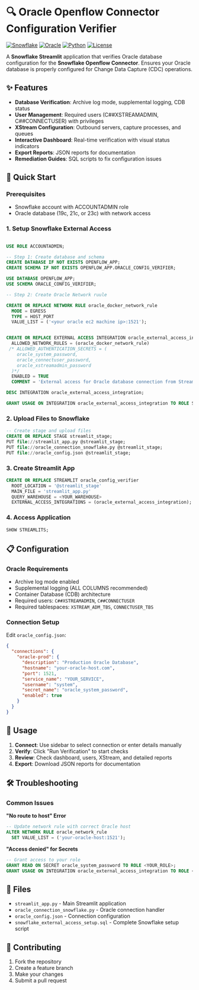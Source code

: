 # 🔍 Oracle Openflow Connector Configuration Verifier

[![Snowflake](https://img.shields.io/badge/Snowflake-Streamlit-blue)](https://docs.snowflake.com/en/user-guide/ui-streamlit)
[![Oracle](https://img.shields.io/badge/Oracle-19c%20%7C%2021c%20%7C%2023c-red)](https://www.oracle.com/database/)
[![Python](https://img.shields.io/badge/Python-3.11+-green)](https://python.org)
[![License](https://img.shields.io/badge/License-MIT-yellow.svg)](LICENSE)

A **Snowflake Streamlit** application that verifies Oracle database configuration for the **Snowflake Openflow Connector**. Ensures your Oracle database is properly configured for Change Data Capture (CDC) operations.

## ✨ Features

- **Database Verification**: Archive log mode, supplemental logging, CDB status
- **User Management**: Required users (C##XSTREAMADMIN, C##CONNECTUSER) with privileges
- **XStream Configuration**: Outbound servers, capture processes, and queues
- **Interactive Dashboard**: Real-time verification with visual status indicators
- **Export Reports**: JSON reports for documentation
- **Remediation Guides**: SQL scripts to fix configuration issues

## 🚀 Quick Start

### Prerequisites
- Snowflake account with ACCOUNTADMIN role
- Oracle database (19c, 21c, or 23c) with network access

### 1. Setup Snowflake External Access

```sql

USE ROLE ACCOUNTADMIN;

-- Step 1: Create database and schema
CREATE DATABASE IF NOT EXISTS OPENFLOW_APP;
CREATE SCHEMA IF NOT EXISTS OPENFLOW_APP.ORACLE_CONFIG_VERIFIER;

USE DATABASE OPENFLOW_APP;
USE SCHEMA ORACLE_CONFIG_VERIFIER;

-- Step 2: Create Oracle Network ruule

CREATE OR REPLACE NETWORK RULE oracle_docker_network_rule
  MODE = EGRESS
  TYPE = HOST_PORT
  VALUE_LIST = ('<your oracle ec2 machine ip>:1521'); 


CREATE OR REPLACE EXTERNAL ACCESS INTEGRATION oracle_external_access_integration
  ALLOWED_NETWORK_RULES = (oracle_docker_network_rule)
 /* ALLOWED_AUTHENTICATION_SECRETS = (
    oracle_system_password,
    oracle_connectuser_password,
    oracle_xstreamadmin_password
  )*/
  ENABLED = TRUE
  COMMENT = 'External access for Oracle database connection from Streamlit';

DESC INTEGRATION oracle_external_access_integration;

GRANT USAGE ON INTEGRATION oracle_external_access_integration TO ROLE SYSADMIN;

```

### 2. Upload Files to Snowflake

```sql
-- Create stage and upload files
CREATE OR REPLACE STAGE streamlit_stage;
PUT file://streamlit_app.py @streamlit_stage;
PUT file://oracle_connection_snowflake.py @streamlit_stage;
PUT file://oracle_config.json @streamlit_stage;
```

### 3. Create Streamlit App

```sql
CREATE OR REPLACE STREAMLIT oracle_config_verifier
  ROOT_LOCATION = '@streamlit_stage'
  MAIN_FILE = 'streamlit_app.py'
  QUERY_WAREHOUSE = <YOUR_WAREHOUSE>
  EXTERNAL_ACCESS_INTEGRATIONS = (oracle_external_access_integration);
```

### 4. Access Application

```sql
SHOW STREAMLITS;
```

## 📋 Configuration

### Oracle Requirements
- Archive log mode enabled
- Supplemental logging (ALL COLUMNS recommended)
- Container Database (CDB) architecture
- Required users: `C##XSTREAMADMIN`, `C##CONNECTUSER`
- Required tablespaces: `XSTREAM_ADM_TBS`, `CONNECTUSER_TBS`

### Connection Setup
Edit `oracle_config.json`:

```json
{
  "connections": {
    "oracle-prod": {
      "description": "Production Oracle Database",
      "hostname": "your-oracle-host.com",
      "port": 1521,
      "service_name": "YOUR_SERVICE",
      "username": "system",
      "secret_name": "oracle_system_password",
      "enabled": true
    }
  }
}
```

## 🔧 Usage

1. **Connect**: Use sidebar to select connection or enter details manually
2. **Verify**: Click "Run Verification" to start checks
3. **Review**: Check dashboard, users, XStream, and detailed reports
4. **Export**: Download JSON reports for documentation

## 🛠️ Troubleshooting

### Common Issues

**"No route to host" Error**
```sql
-- Update network rule with correct Oracle host
ALTER NETWORK RULE oracle_network_rule
  SET VALUE_LIST = ('your-oracle-host:1521');
```

**"Access denied" for Secrets**
```sql
-- Grant access to your role
GRANT READ ON SECRET oracle_system_password TO ROLE <YOUR_ROLE>;
GRANT USAGE ON INTEGRATION oracle_external_access_integration TO ROLE <YOUR_ROLE>;
```

## 📁 Files

- `streamlit_app.py` - Main Streamlit application
- `oracle_connection_snowflake.py` - Oracle connection handler
- `oracle_config.json` - Connection configuration
- `snowflake_external_access_setup.sql` - Complete Snowflake setup script

## 🤝 Contributing

1. Fork the repository
2. Create a feature branch
3. Make your changes
4. Submit a pull request

